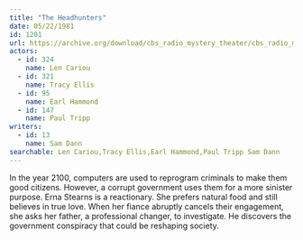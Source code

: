 ```yaml
---
title: "The Headhunters"
date: 05/22/1981
id: 1201
url: https://archive.org/download/cbs_radio_mystery_theater/cbs_radio_mystery_theater-1201-1250.zip/cbs_radio_mystery_theater-1201-1250%2Fcbsrmt_1201_the_headhunters.mp3
actors:  
  - id: 324
    name: Len Cariou  
  - id: 321
    name: Tracy Ellis  
  - id: 95
    name: Earl Hammond  
  - id: 147
    name: Paul Tripp
writers:  
  - id: 13
    name: Sam Dann
searchable: Len Cariou,Tracy Ellis,Earl Hammond,Paul Tripp Sam Dann
---
```

In the year 2100, computers are used to reprogram criminals to make them good citizens. However, a corrupt government uses them for a more sinister purpose. Erna Stearns is a reactionary. She prefers natural food and still believes in true love. When her fiance abruptly cancels their engagement, she asks her father, a professional changer, to investigate. He discovers the government conspiracy that could be reshaping society.
